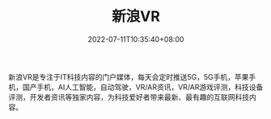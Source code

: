﻿---
weight: 
title: "新浪VR"
description: "新浪VR是专注于IT科技内容的门户媒体，每天会定时推送5G，5G手机，苹果手机，国产手机，AI人工智能，自动驾驶，VR/AR资讯，VR/AR游戏评测，科技设备评测，开发者资讯等独家内容，为科技爱好者带来最新、最有趣的互联网科技内容。"
date: 2022-07-11T10:35:40+08:00
lastmod: 2022-07-11T10:35:40+08:00
draft: false
authors: ["Cindy"]
featuredImage: "14.jpg"
link: "http://vr.sina.com.cn/"
tags: ["新浪VR","元宇宙资讯"]
categories: ["navigation"]
navigation: ["元宇宙资讯"]
lightgallery: true
toc: true
pinned: false
recommend: false
recommend1: false
---
新浪VR是专注于IT科技内容的门户媒体，每天会定时推送5G，5G手机，苹果手机，国产手机，AI人工智能，自动驾驶，VR/AR资讯，VR/AR游戏评测，科技设备评测，开发者资讯等独家内容，为科技爱好者带来最新、最有趣的互联网科技内容。
